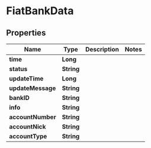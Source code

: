 
# FiatBankData

## Properties
Name | Type | Description | Notes
------------ | ------------- | ------------- | -------------
**time** | **Long** |  | 
**status** | **String** |  | 
**updateTime** | **Long** |  | 
**updateMessage** | **String** |  | 
**bankID** | **String** |  | 
**info** | **String** |  | 
**accountNumber** | **String** |  | 
**accountNick** | **String** |  | 
**accountType** | **String** |  | 



